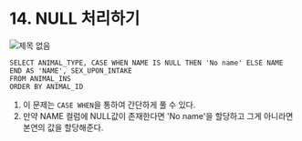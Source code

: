 # 14. NULL 처리하기
![제목 없음](https://user-images.githubusercontent.com/86516594/170821029-0be7c59a-1267-41ae-a413-9bfad1ad0018.png)

```mysql
SELECT ANIMAL_TYPE, CASE WHEN NAME IS NULL THEN 'No name' ELSE NAME END AS 'NAME', SEX_UPON_INTAKE
FROM ANIMAL_INS 
ORDER BY ANIMAL_ID
```

1. 이 문제는 `CASE WHEN`을 통하여 간단하게 풀 수 있다.
2. 만약 NAME 컬럼에 NULL값이 존재한다면 'No name'을 할당하고 그게 아니라면 본연의 값을 할당해준다.
